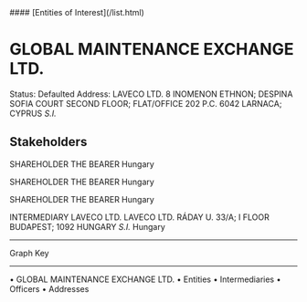 <link rel="stylesheet" type="text/css" href="../../assets/style.css">
#### [Entities of Interest](/list.html)

# GLOBAL MAINTENANCE EXCHANGE LTD.
Status: Defaulted
Address: LAVECO LTD. 8 INOMENON ETHNON; DESPINA SOFIA COURT SECOND FLOOR; FLAT/OFFICE 202 P.C. 6042 LARNACA; CYPRUS *S.I.*

## Stakeholders
SHAREHOLDER
THE BEARER
Hungary


SHAREHOLDER
THE BEARER
Hungary


SHAREHOLDER
THE BEARER
Hungary


INTERMEDIARY
LAVECO LTD.
LAVECO LTD. RÁDAY U. 33/A; I FLOOR BUDAPEST; 1092 HUNGARY *S.I.*
Hungary




---



<div class="legend">
Graph Key
<hr>
<span class="focus">• GLOBAL MAINTENANCE EXCHANGE LTD.</span>
<span class="entity">• Entities</span>
<span class="intermediary">• Intermediaries</span>
<span class="officer">• Officers</span>
<span class="address">• Addresses</span>
</div>


<img src="http://eoi-graphs.s3-website-eu-west-1.amazonaws.com/GLOBAL_MAINTENANCE_EXCHANGE_LTD..png" alt="">

